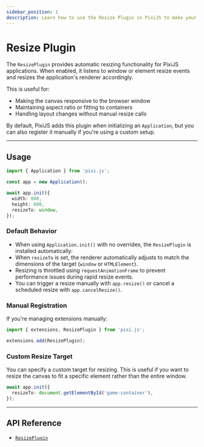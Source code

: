 ```yaml
---
sidebar_position: 1
description: Learn how to use the Resize Plugin in PixiJS to make your application responsive to window or element size changes.
---
```


# Resize Plugin

The `ResizePlugin` provides automatic resizing functionality for PixiJS applications. When enabled, it listens to window or element resize events and resizes the application's renderer accordingly.

This is useful for:

- Making the canvas responsive to the browser window
- Maintaining aspect ratio or fitting to containers
- Handling layout changes without manual resize calls

By default, PixiJS adds this plugin when initializing an `Application`, but you can also register it manually if you're using a custom setup.

---

## Usage

```ts
import { Application } from 'pixi.js';

const app = new Application();

await app.init({
  width: 800,
  height: 600,
  resizeTo: window,
});
```

### Default Behavior

- When using `Application.init()` with no overrides, the `ResizePlugin` is installed automatically:
- When `resizeTo` is set, the renderer automatically adjusts to match the dimensions of the target (`window` or `HTMLElement`).
- Resizing is throttled using `requestAnimationFrame` to prevent performance issues during rapid resize events.
- You can trigger a resize manually with `app.resize()` or cancel a scheduled resize with `app.cancelResize()`.

### Manual Registration

If you're managing extensions manually:

```ts
import { extensions, ResizePlugin } from 'pixi.js';

extensions.add(ResizePlugin);
```

### Custom Resize Target

You can specify a custom target for resizing. This is useful if you want to resize the canvas to fit a specific element rather than the entire window.

```ts
await app.init({
  resizeTo: document.getElementById('game-container'),
});
```

---

## API Reference

- [`ResizePlugin`](https://pixijs.download/release/docs/app.ResizePlugin.html)
